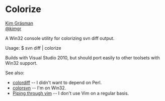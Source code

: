 ﻿Colorize
========

[Kim Gräsman](http://grundlig.wordpress.com)  
[@kimgr](http://twitter.com/kimgr)

A Win32 console utility for colorizing svn diff output.

Usage:
 $ svn diff | colorize

Builds with Visual Studio 2010, but should port easily to other toolsets with Win32 support.

See also:

 * [colordiff](http://colordiff.sourceforge.net/) -- I didn't want to depend on Perl.
 * [colorsvn](http://colorsvn.tigris.org/) -- I'm on Win32.
 * [Piping through vim](http://www.commandlinefu.com/commands/view/2420/colored-svn-diff) -- I don't use Vim on a regular basis.
